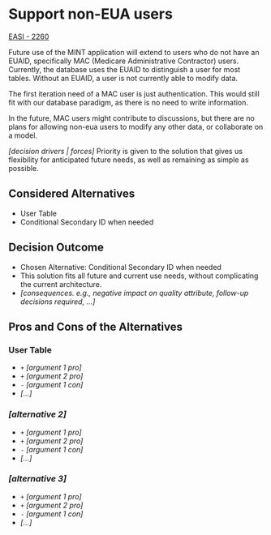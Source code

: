 # Support non-EUA users 

[EASI - 2260](https://jiraent.cms.gov/browse/EASI-2260)

Future use of the MINT application will extend to users who do not have an EUAID, specifically MAC (Medicare Administrative Contractor) users. Currently, the database uses the EUAID to distinguish a user for most tables.  Without an EUAID, a user is not currently able to modify data.

The first iteration need of a MAC user is just authentication. This would still fit with our database paradigm, as there is no need to write information.

In the future, MAC users might contribute to discussions, but there are no plans for allowing non-eua users to modify any other data, or collaborate on a model.


*[decision drivers | forces]* <!-- optional -->
Priority is given to the solution that gives us flexibility for anticipated future needs, as well as remaining as simple as possible.

## Considered Alternatives

* User Table
* Conditional Secondary ID when needed

## Decision Outcome

* Chosen Alternative: Conditional Secondary ID when needed
* This solution fits all future and current use needs, without complicating the current architecture.
* *[consequences. e.g.,
  negative impact on quality attribute,
  follow-up decisions required,
  ...]* <!-- optional -->

## Pros and Cons of the Alternatives <!-- optional -->

### User Table

* `+` *[argument 1 pro]*
* `+` *[argument 2 pro]*
* `-` *[argument 1 con]*
* *[...]* <!-- numbers of pros and cons can vary -->

### *[alternative 2]*

* `+` *[argument 1 pro]*
* `+` *[argument 2 pro]*
* `-` *[argument 1 con]*
* *[...]* <!-- numbers of pros and cons can vary -->

### *[alternative 3]*

* `+` *[argument 1 pro]*
* `+` *[argument 2 pro]*
* `-` *[argument 1 con]*
* *[...]* <!-- numbers of pros and cons can vary -->
